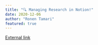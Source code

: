 ```yaml
---
title: "🔍 Managing Research in Notion!"
date: 2020-12-06
author: "Ronen Tamari"
featured: true
---
```

[External link](https://www.notion.so/ronhome/Managing-Research-in-Notion-9cb021e748884b2f8936ffb98cca58a3)
